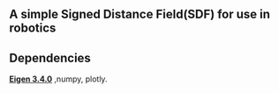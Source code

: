 ## A simple Signed Distance Field(SDF) for use in robotics 

## Dependencies
**[Eigen 3.4.0](https://gitlab.com/libeigen/eigen/-/releases/3.4.0)** ,numpy, plotly.
